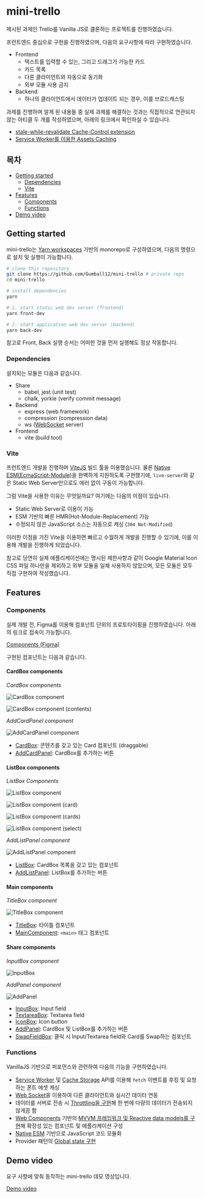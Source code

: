 # mini-trello

제시된 과제인 Trello를 Vanilla JS로 클론하는 프로젝트를 진행하였습니다.

프런트엔드 중심으로 구현을 진행하였으며, 다음의 요구사항에 따라 구현하였습니다.

- Frontend
  - 텍스트를 입력할 수 있는, 그리고 드래그가 가능한 카드
  - 카드 목록
  - 다른 클라이언트와 자동으로 동기화
  - 외부 모듈 사용 금지
- Backend
  - 하나의 클라이언트에서 데이터가 업데이트 되는 경우, 이를 브로드캐스팅

과제를 진행하며 알게 된 내용들 중 실제 과제를 해결하는 것과는 직접적으로 연관되지 않는 아티클 두 개를 작성하였으며, 아래의 링크에서 확인하실 수 있습니다.

- [stale-while-revalidate Cache-Control extension](https://n.shj.rip/UX-stale-while-revalidate-Cache-Control-extension-86866b92bfc742f7bc2c0dc9d5696d71)
- [Service Worker를 이용한 Assets Caching](https://n.shj.rip/UX-Service-Worker-Assets-Caching-bc900e3fcc714a7eb81d3ffb8cdf6f37)

## 목차

- [Getting started](#getting-started)
  - [Dependencies](#dependencies)
  - [Vite](#vite)
- [Features](#features)
  - [Components](#components)
  - [Functions](#functions)
- [Demo video](#demo-video)

## Getting started

mini-trello는 [Yarn workspaces](https://classic.yarnpkg.com/en/docs/workspaces/) 기반의 monorepo로 구성하였으며, 다음의 명령으로 설치 및 실행이 가능합니다.

```sh
# clone this repository
git clone https://github.com/Gumball12/mini-trello # private repo
cd mini-trello

# install dependencies
yarn

# 1. start static web dev server (frontend)
yarn front-dev

# 2. start application web dev server (backend)
yarn back-dev
```

참고로 Front, Back 실행 순서는 어떠한 것을 먼저 실행해도 정상 작동합니다.

### Dependencies

설치되는 모듈은 다음과 같습니다.

- Share
  - babel, jest (unit test)
  - chalk, yorkie (verify commit message)
- Backend
  - express (web framework)
  - compression (compression data)
  - ws ([WebSocket](https://developer.mozilla.org/en-US/docs/Web/API/WebSocket) server)
- Frontend
  - vite (build tool)

### Vite

프런트엔드 개발을 진행하며 [ViteJS](https://vitejs.dev) 빌드 툴을 이용했습니다. 물론 [Native ESM(EcmaScript-Module)](https://developer.mozilla.org/en-US/docs/Web/JavaScript/Guide/Modules)을 완벽하게 지원하도록 구현했기에, `live-server`와 같은 Static Web Server만으로도 에러 없이 구동이 가능합니다.

그럼 Vite을 사용한 이유는 무엇일까요? 여기에는 다음의 이점이 있습니다.

- Static Web Server로 이용이 가능
- ESM 기반의 빠른 HMR(Hot-Module-Replacement) 가능
- 수정되지 않은 JavaScript 소스는 자동으로 캐싱 (`304 Not-Modified`)

이러한 이점을 가진 Vite을 이용하면 빠르고 수월하게 개발을 진행할 수 있기에, 이를 이용해 개발을 진행하게 되었습니다.

참고로 당연히 실제 애플리케이션에는 명시된 제한사항과 같이 Google Material Icon CSS 파일 하나만을 제외하고 외부 모듈을 일체 사용하지 않았으며, 모든 모듈은 모두 직접 구현하여 작성했습니다.

## Features

### Components

실제 개발 전, Figma를 이용해 컴포넌트 단위의 프로토타이핑을 진행하였습니다. 아래의 링크로 접속이 가능합니다.

[Components (Figma)](https://www.figma.com/file/58DY3lnxAfbkWScAF2Ape8/mini-trello?node-id=2%3A0)

구현된 컴포넌트는 다음과 같습니다.

#### CardBox components

_CardBox components_

![CardBox component](./docs/images/CardBox.png)

![CardBox component (contents)](./docs/images/CardBox_contents.png)

_AddCardPanel component_

![AddCardPanel component](./docs/images/AddCardPanel.png)

- [CardBox](./workspaces/frontend/src/components/CardBox.js): 콘텐츠를 갖고 있는 Card 컴포넌트 (draggable)
- [AddCardPanel](./workspaces/frontend/src/components/ListBox/AddCardPanel.js): CardBox를 추가하는 버튼

#### ListBox components

_ListBox Components_

![ListBox component](./docs/images/ListBox.png)

![ListBox component (card)](./docs/images/ListBox_card.png)

![ListBox component (cards)](./docs/images/ListBox_cards.png)

![ListBox component (select)](./docs/images/ListBox_select.png)

_AddListPanel component_

![AddListPanel component](./docs/images/AddListPanel.png)

- [ListBox](./workspaces/frontend/src/components/ListBox/index.js): CardBox 목록을 갖고 있는 컴포넌트
- [AddListPanel](./workspaces/frontend/src/components/AddListPanel.js): ListBox를 추가하는 버튼

#### Main components

_TitleBox component_

![TitleBox component](./docs/images/TitleBox.png)

- [TitleBox](./workspaces/frontend/src/components/TitleBox.js): 타이틀 컴포넌트
- [MainComponent](./workspaces/frontend/src/components/MainComponent.js): `<main>` 태그 컴포넌트

#### Share components

_InputBox component_

![InputBox](./docs/images/InputBox.png)

_AddPanel component_

![AddPanel](./docs/images/AddPanel.png)

- [InputBox](./workspaces/frontend/src/components/share/InputBox.js): Input field
- [TextareaBox](./workspaces/frontend/src/components/share/TextareaBox.js): Textarea field
- [IconBox](./workspaces/frontend/src/components/share/IconBox.js): Icon button
- [AddPanel](./workspaces/frontend/src/components/share/AddPanel.js): CardBox 및 ListBox를 추가하는 버튼
- [SwapFieldBox](./workspaces/frontend/src/components/share/SwapFieldBox.js): 클릭 시 Input/Textarea field와 Card를 Swap하는 컴포넌트

### Functions

VanillaJS 기반으로 퍼포먼스와 관련하여 다음의 기능을 구현하였습니다.

- [Service Worker](https://developer.mozilla.org/en-US/docs/Web/API/Service_Worker_API) 및 [Cache Storage](https://developer.mozilla.org/en-US/docs/Web/API/CacheStorage) API를 이용해 `fetch` 이벤트를 후킹 및 요청하는 폰트 에셋 캐싱
- [Web Socket](https://developer.mozilla.org/en-US/docs/Web/API/WebSocket)을 이용하여 다른 클라이언트와 실시간 데이터 연동
- 데이터를 서버로 전송 시 [Throttling을 구현](./workspaces/frontend/src/share/sock.js)해 한 번에 다량의 데이터가 전송되지 않게끔 함
- [Web Components](https://developer.mozilla.org/en-US/docs/Web/Web_Components) 기반의 [MVVM 프레임워크 및 Reactive data models를 구현](./workspaces/frontend/src/share/MvvmHtmlElement/MvvmHTMLElement.js)해 확장성 있는 컴포넌트 및 애플리케이션 구성
- [Native ESM](https://developer.mozilla.org/en-US/docs/Web/JavaScript/Guide/Modules) 기반으로 JavaScript 코드 모듈화
- Provider 패턴의 [Global state 구현](./workspaces/frontend/src/state.js)

## Demo video

요구 사항에 맞춰 동작하는 mini-trello 데모 영상입니다.

[Demo video](https://user-images.githubusercontent.com/28308362/119359049-2ab4f600-bce4-11eb-858e-22518cb8c71a.mp4)

